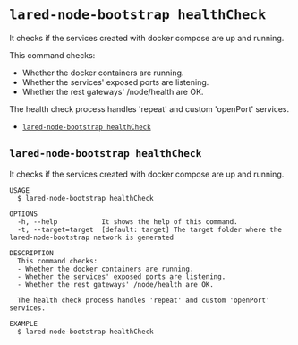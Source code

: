 `lared-node-bootstrap healthCheck`
==================================

It checks if the services created with docker compose are up and running.

This command checks:
- Whether the docker containers are running.
- Whether the services' exposed ports are listening.
- Whether the rest gateways' /node/health are OK.

The health check process handles 'repeat' and custom 'openPort' services.

* [`lared-node-bootstrap healthCheck`](#lared-node-bootstrap-healthcheck)

## `lared-node-bootstrap healthCheck`

It checks if the services created with docker compose are up and running.

```
USAGE
  $ lared-node-bootstrap healthCheck

OPTIONS
  -h, --help           It shows the help of this command.
  -t, --target=target  [default: target] The target folder where the lared-node-bootstrap network is generated

DESCRIPTION
  This command checks:
  - Whether the docker containers are running.
  - Whether the services' exposed ports are listening.
  - Whether the rest gateways' /node/health are OK.

  The health check process handles 'repeat' and custom 'openPort' services.

EXAMPLE
  $ lared-node-bootstrap healthCheck
```
